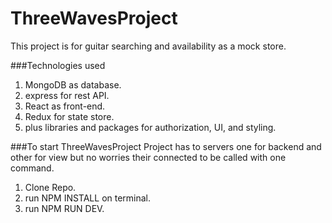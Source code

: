 # ThreeWavesProject

This project is for guitar searching and availability as a mock store.

###Technologies used
1. MongoDB as database.
2. express for rest API.
3. React as front-end.
4. Redux for state store.
5. plus libraries and packages for authorization, UI, and styling.

###To start ThreeWavesProject
Project has to servers one for backend and other for view but no worries their connected to be called with one command.

1. Clone Repo.
2. run NPM INSTALL on terminal.
3. run NPM RUN DEV.
